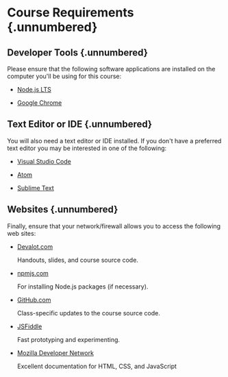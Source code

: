 # Course Requirements {.unnumbered}

## Developer Tools {.unnumbered}

Please ensure that the following software applications are installed
on the computer you'll be using for this course:

  * [Node.js LTS](https://nodejs.org/)

  * [Google Chrome](https://www.google.com/chrome/browser/desktop/)

## Text Editor or IDE {.unnumbered}

You will also need a text editor or IDE installed.  If you don't have
a preferred text editor you may be interested in one of the following:

  * [Visual Studio Code](https://code.visualstudio.com/)

  * [Atom](https://atom.io/)

  * [Sublime Text](http://www.sublimetext.com/)

## Websites {.unnumbered}

Finally, ensure that your network/firewall allows you to access the
following web sites:

  * [Devalot.com](http://www.devalot.com/)

    Handouts, slides, and course source code.

  * [npmjs.com](https://www.npmjs.com/)

    For installing Node.js packages (if necessary).

  * [GitHub.com](https://github.com/)

    Class-specific updates to the course source code.

  * [JSFiddle](https://jsfiddle.net/)

    Fast prototyping and experimenting.

  * [Mozilla Developer Network](https://developer.mozilla.org/)

    Excellent documentation for HTML, CSS, and JavaScript
